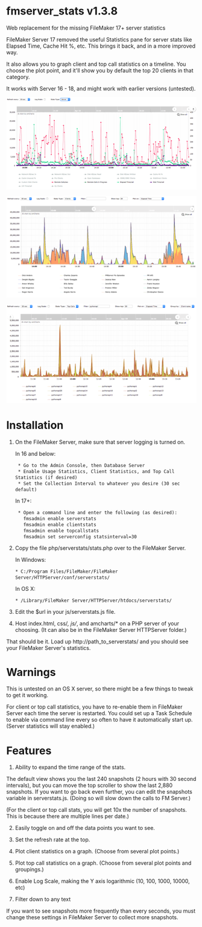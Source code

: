# fmserver_stats v1.3.8
Web replacement for the missing FileMaker 17+ server statistics

FileMaker Server 17 removed the useful Statistics pane for server stats like Elapsed Time, Cache Hit %, etc.  This brings it back, and in a more improved way.

It also allows you to graph client and top call statistics on a timeline.  You choose the plot point, and it'll show you by default the top 20 clients in that category.

It works with Server 16 - 18, and might work with earlier versions (untested).


![FileMaker Server Stats Image](/css/screenshot_server_3.png?raw=true "")

![FileMaker Client Stats Image](/css/screenshot_client_3.png?raw=true "")

![FileMaker Top Call Stats Image](/css/screenshot_topcalls_3.png?raw=true "")


# Installation
1. On the FileMaker Server, make sure that server logging is turned on.

      In 16 and below:
      
        * Go to the Admin Console, then Database Server      
        * Enable Usage Statistics, Client Statistics, and Top Call Statistics (if desired)
        * Set the Collection Interval to whatever you desire (30 sec default)
        
      In 17+:
      
        * Open a command line and enter the following (as desired):
          fmsadmin enable serverstats
          fmsadmin enable clientstats
          fmsadmin enable topcallstats
          fmsadmin set serverconfig statsinterval=30
          
2.  Copy the file php/serverstats/stats.php over to the FileMaker Server.

      In Windows:
      
        * C:/Program Files/FileMaker/FileMaker Server/HTTPServer/conf/serverstats/
        
      In OS X:
      
        * /Library/FileMaker Server/HTTPServer/htdocs/serverstats/
        
3.  Edit the $url in your js/serverstats.js file.
        
4.  Host index.html, css/*, js/*, and amcharts/* on a PHP server of your choosing.
    (It can also be in the FileMaker Server HTTPServer folder.)
    
    
That should be it.  Load up http://path_to_serverstats/ and you should see your FileMaker Server's statistics.



# Warnings
This is untested on an OS X server, so there might be a few things to tweak to get it working.

For client or top call statistics, you have to re-enable them in FileMaker Server each time the server is restarted.  You could set up a Task Schedule to enable via command line every so often to have it automatically start up.  (Server statistics will stay enabled.)



# Features
1.  Ability to expand the time range of the stats.

The default view shows you the last 240 snapshots (2 hours with 30 second intervals), but you can move the top scroller to show the last 2,880 snapshots.  If you want to go back even further, you can edit the snapshots variable in serverstats.js.  (Doing so will slow down the calls to FM Server.)

(For the client or top call stats, you will get 10x the number of snapshots.  This is because there are multiple lines per date.)

2.  Easily toggle on and off the data points you want to see.

3.  Set the refresh rate at the top.

4.  Plot client statistics on a graph.  (Choose from several plot points.)

5.  Plot top call statistics on a graph.  (Choose from several plot points and groupings.)

6.  Enable Log Scale, making the Y axis logarithmic (10, 100, 1000, 10000, etc)

7.  Filter down to any text

If you want to see snapshots more frequently than every seconds, you must change these settings in FileMaker Server to collect more snapshots.


